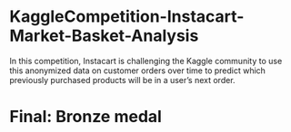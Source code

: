 # KaggleCompetition-Instacart-Market-Basket-Analysis
In this competition, Instacart is challenging the Kaggle community to use this anonymized data on customer orders over time to predict which previously purchased products will be in a user’s next order. 

# Final: Bronze medal
